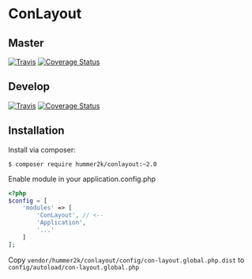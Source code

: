 # ConLayout 

## Master
[![Travis](https://travis-ci.org/hummer2k/ConLayout.svg?branch=master)](https://travis-ci.org/hummer2k/ConLayout)
[![Coverage Status](https://coveralls.io/repos/hummer2k/ConLayout/badge.svg?branch=master&service=github)](https://coveralls.io/github/hummer2k/ConLayout?branch=master)

## Develop
[![Travis](https://travis-ci.org/hummer2k/ConLayout.svg?branch=develop)](https://travis-ci.org/hummer2k/ConLayout)
[![Coverage Status](https://coveralls.io/repos/hummer2k/ConLayout/badge.svg?branch=develop&service=github)](https://coveralls.io/github/hummer2k/ConLayout?branch=develop)

## Installation

Install via composer:

`$ composer require hummer2k/conlayout:~2.0`

Enable module in your application.config.php

````php
<?php
$config = [
    'modules' => [
        'ConLayout', // <--
        'Application',
        '...'
    ]
];
````

Copy `vendor/hummer2k/conlayout/config/con-layout.global.php.dist` to `config/autoload/con-layout.global.php`

